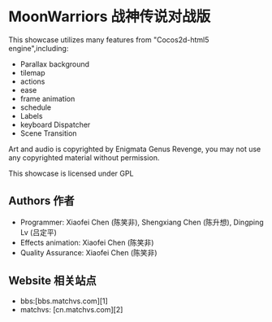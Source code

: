 MoonWarriors 战神传说对战版
==================

This showcase utilizes many features from "Cocos2d-html5 engine",including:
   * Parallax background
   * tilemap
   * actions
   * ease
   * frame animation
   * schedule
   * Labels
   * keyboard Dispatcher
   * Scene Transition

Art and audio is copyrighted by Enigmata Genus Revenge,
you may not use any copyrighted material without permission.

This showcase is licensed under GPL

Authors 作者
---------------------------------------------

   * Programmer: Xiaofei Chen (陈笑非), Shengxiang Chen (陈升想), Dingping Lv (吕定平)
   * Effects animation: Xiaofei Chen (陈笑非)
   * Quality Assurance:  Xiaofei Chen (陈笑非)

Website 相关站点
------------------
   * bbs:[bbs.matchvs.com][1]
   * matchvs: [cn.matchvs.com][2]
